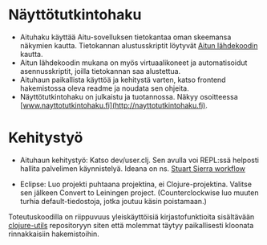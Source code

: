 Näyttötutkintohaku
==================

* Aituhaku käyttää Aitu-sovelluksen tietokantaa oman skeemansa näkymien kautta. Tietokannan alustusskriptit löytyvät [Aitun lähdekoodin](https://github.com/Opetushallitus/aitu) kautta.
* Aitun lähdekoodin mukana on myös virtuaalikoneet ja automatisoidut asennusskriptit, joilla tietokannan saa alustettua. 
* Aituhaun paikallista käyttöä ja kehitystä varten, katso frontend hakemistossa oleva readme ja noudata sen ohjeita.
* Näyttötutkintohaku on julkaistu ja tuotannossa. Näkyy osoitteessa [www.nayttotutkintohaku.fi](http://nayttotutkintohaku.fi).

# Kehitystyö

* Aituhaun kehitystyö: Katso dev/user.clj. Sen avulla voi REPL:ssä helposti hallita palvelimen käynnistelyä. 
 Ideana on ns. [Stuart Sierra workflow](http://thinkrelevance.com/blog/2013/06/04/clojure-workflow-reloaded)

* Eclipse: Luo projekti puhtaana projektina, ei Clojure-projektina. Valitse sen jälkeen Convert to Leiningen project.
   (Counterclockwise luo muuten turhia default-tiedostoja, jotka joutuu käsin poistamaan.)

Toteutuskoodilla on riippuvuus yleiskäyttöisiä kirjastofunktioita sisältävään [clojure-utils](https://github.com/Opetushallitus/clojure-utils) repositoryyn siten että molemmat täytyy paikallisesti kloonata rinnakkaisiin hakemistoihin.
